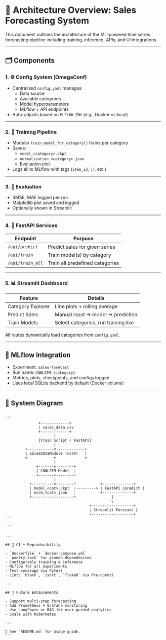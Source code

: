 # 🧱 Architecture Overview: Sales Forecasting System

This document outlines the architecture of the ML-powered time series forecasting pipeline including training, inference, APIs, and UI integrations.

---

## 🗂️ Components

### 1. ⚙️ Config System (OmegaConf)
- Centralized `config.yaml` manages:
  - Data source
  - Available categories
  - Model hyperparameters
  - MLflow + API endpoints
- Auto-adjusts based on `MLFLOW_ENV` (e.g., Docker vs local)

---

### 2. 🧠 Training Pipeline

- Modular `train_model_for_category()` trains per category
- Saves:
  - `model_<category>.ckpt`
  - `normalization_<category>.json`
  - Evaluation plot
- Logs all to MLflow with tags (`item_id`, `lr`, etc.)

---

### 3. 🧪 Evaluation

- RMSE, MAE logged per run
- Matplotlib plot saved and logged
- Optionally shown in Streamlit

---

### 4. 🚀 FastAPI Services

| Endpoint        | Purpose                             |
|----------------|-------------------------------------|
| `/api/predict` | Predict sales for given series      |
| `/api/train`   | Train model(s) by category          |
| `/api/train_all` | Train all predefined categories     |

---

### 5. 📊 Streamlit Dashboard

| Feature           | Details                              |
|------------------|--------------------------------------|
| Category Explorer| Line plots + rolling average         |
| Predict Sales    | Manual input → model → prediction    |
| Train Models     | Select categories, run training live |

All routes dynamically load categories from `config.yaml`.

---

## 🔄 MLflow Integration

- Experiment: `sales-forecast`
- Run name: `CNNLSTM-{category}`
- Metrics, plots, checkpoints, and configs logged
- Uses local SQLite backend by default (Docker volume)

---

## 🧱 System Diagram

````

```
               +-------------+
               | sales_data.csv
               +-------------+
                      |
               [Train Script / FastAPI]
                      |
         +------------v-------------+
         | SalesDataModule (norm)   |
         +------------+-------------+
                      |
              +-------v--------+
              | CNNLSTM Model  |
              +-------+--------+
                      |
           +----------v--------+           +--------------+
           | model_<cat>.ckpt  |---------> | FastAPI /predict |
           | norm_<cat>.json   |           +--------------+
           +-------------------+                |
                                                v
                                      +-------------------+
                                      | Streamlit Forecast |
                                      +-------------------+
```

```

---

## 🚀 CI + Reproducibility

- `Dockerfile` + `docker-compose.yml`
- `poetry.lock` for pinned dependencies
- Configurable training & inference
- MLflow for all experiments
- Test coverage via Pytest
- Lint: `black`, `isort`, `flake8` via Pre-commit

---

## 🌱 Future Enhancements

- Support multi-step forecasting
- Add Prometheus + Grafana monitoring
- Use LangChain or RAG for user-guided analytics
- Scale with Kubernetes

---

📁 See `README.md` for usage guide.
```
